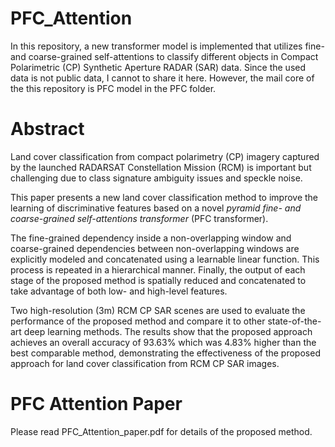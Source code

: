 # PFC_Attention
In this repository, a new transformer model is implemented that utilizes fine- and coarse-grained self-attentions to classify different objects in Compact Polarimetric (CP) Synthetic Aperture RADAR (SAR) data.
Since the used data is not public data, I cannot to share it here. However, the mail core of the this repository is PFC model in the PFC folder.

# Abstract

Land cover classification from compact polarimetry (CP) imagery captured by the launched RADARSAT Constellation Mission (RCM) is important but challenging due to class signature ambiguity issues and speckle noise.

This paper presents a new land cover classification method to improve the learning of discriminative features based on a novel *pyramid fine- and coarse-grained self-attentions transformer* (PFC transformer).

The fine-grained dependency inside a non-overlapping window and coarse-grained dependencies between non-overlapping windows are explicitly modeled and concatenated using a learnable linear function. This process is repeated in a hierarchical manner. Finally, the output of each stage of the proposed method is spatially reduced and concatenated to take advantage of both low- and high-level features.

Two high-resolution (3m) RCM CP SAR scenes are used to evaluate the performance of the proposed method and compare it to other state-of-the-art deep learning methods. The results show that the proposed approach achieves an overall accuracy of 93.63\% which was 4.83\% higher than the best comparable method, demonstrating the effectiveness of the proposed approach for land cover classification from RCM CP SAR images.

# PFC Attention Paper

Please read PFC_Attention_paper.pdf for details of the proposed method.

